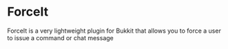 ForceIt
=======

ForceIt is a very lightweight plugin for Bukkit that allows you to force a user to issue a command or chat message
